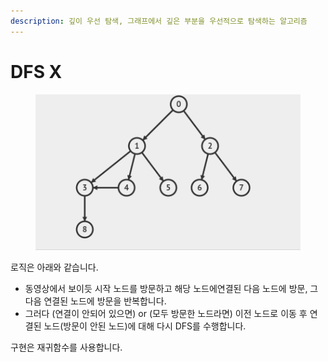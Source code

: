 ```yaml
---
description: 깊이 우선 탐색, 그래프에서 깊은 부분을 우선적으로 탐색하는 알고리즘
---
```


# DFS X

<figure><img src="../.gitbook/assets/dfs.gif" alt=""><figcaption></figcaption></figure>

로직은 아래와 같습니다.

* 동영상에서 보이듯 시작 노드를 방문하고 해당 노드에연결된 다음 노드에 방문, 그 다음 연결된 노드에 방문을 반복합니다.
* 그러다 (연결이 안되어 있으면) or (모두 방문한 노드라면) 이전 노드로 이동 후 연결된 노드(방문이 안된 노드)에 대해 다시 DFS를 수행합니다.



구현은 재귀함수를 사용합니다.





